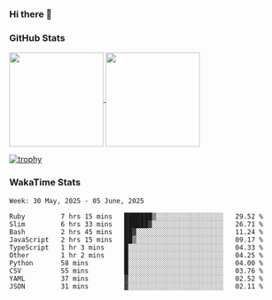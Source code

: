 ### Hi there 👋

### GitHub Stats

<a href="https://github.com/anuraghazra/github-readme-stats">
  <img align="center" height="170px" src="https://github-readme-stats.vercel.app/api/top-langs/?username=tksfjt1024&layout=compact&count_private=true&show_icons=true&show_icons=true&theme=graywhite" />
</a>
<a href="https://github.com/anuraghazra/github-readme-stats">
  <img align="center" height="170px" src="https://github-readme-stats.vercel.app/api?username=tksfjt1024&count_private=true&show_icons=true&show_icons=true&theme=graywhite" />
</a>

[![trophy](https://github-profile-trophy.vercel.app/?username=tksfjt1024)](https://github.com/ryo-ma/github-profile-trophy)

### WakaTime Stats

<!--START_SECTION:waka-->
```text
Week: 30 May, 2025 - 05 June, 2025

Ruby         7 hrs 15 mins   ███████▒░░░░░░░░░░░░░░░░░   29.52 % 
Slim         6 hrs 33 mins   ██████▓░░░░░░░░░░░░░░░░░░   26.71 % 
Bash         2 hrs 45 mins   ██▓░░░░░░░░░░░░░░░░░░░░░░   11.24 % 
JavaScript   2 hrs 15 mins   ██▒░░░░░░░░░░░░░░░░░░░░░░   09.17 % 
TypeScript   1 hr 3 mins     █░░░░░░░░░░░░░░░░░░░░░░░░   04.33 % 
Other        1 hr 2 mins     █░░░░░░░░░░░░░░░░░░░░░░░░   04.25 % 
Python       58 mins         █░░░░░░░░░░░░░░░░░░░░░░░░   04.00 % 
CSV          55 mins         █░░░░░░░░░░░░░░░░░░░░░░░░   03.76 % 
YAML         37 mins         ▓░░░░░░░░░░░░░░░░░░░░░░░░   02.52 % 
JSON         31 mins         ▓░░░░░░░░░░░░░░░░░░░░░░░░   02.11 % 
```
<!--END_SECTION:waka-->

